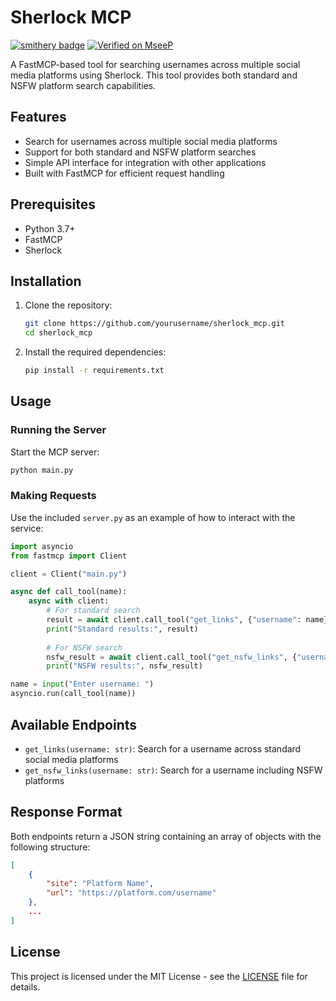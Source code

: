 
# Sherlock MCP 
[![smithery badge](https://smithery.ai/badge/@qKitNp/sherlock_mcp)](https://smithery.ai/server/@qKitNp/sherlock_mcp) [![Verified on MseeP](https://mseep.ai/badge.svg)](https://mseep.ai/app/9a7df53f-dece-40c1-8819-beb0cf73e960)


A FastMCP-based tool for searching usernames across multiple social media platforms using Sherlock. This tool provides both standard and NSFW platform search capabilities.

## Features

- Search for usernames across multiple social media platforms
- Support for both standard and NSFW platform searches
- Simple API interface for integration with other applications
- Built with FastMCP for efficient request handling

## Prerequisites

- Python 3.7+
- FastMCP
- Sherlock

## Installation

1. Clone the repository:
   ```bash
   git clone https://github.com/yourusername/sherlock_mcp.git
   cd sherlock_mcp
   ```

2. Install the required dependencies:
   ```bash
   pip install -r requirements.txt
   ```

## Usage

### Running the Server

Start the MCP server:
```bash
python main.py
```

### Making Requests

Use the included `server.py` as an example of how to interact with the service:

```python
import asyncio
from fastmcp import Client

client = Client("main.py")

async def call_tool(name):
    async with client:
        # For standard search
        result = await client.call_tool("get_links", {"username": name})
        print("Standard results:", result)
        
        # For NSFW search
        nsfw_result = await client.call_tool("get_nsfw_links", {"username": name})
        print("NSFW results:", nsfw_result)

name = input("Enter username: ")
asyncio.run(call_tool(name))
```

## Available Endpoints

- `get_links(username: str)`: Search for a username across standard social media platforms
- `get_nsfw_links(username: str)`: Search for a username including NSFW platforms

## Response Format

Both endpoints return a JSON string containing an array of objects with the following structure:

```json
[
    {
        "site": "Platform Name",
        "url": "https://platform.com/username"
    },
    ...
]
```

## License

This project is licensed under the MIT License - see the [LICENSE](LICENSE) file for details.

